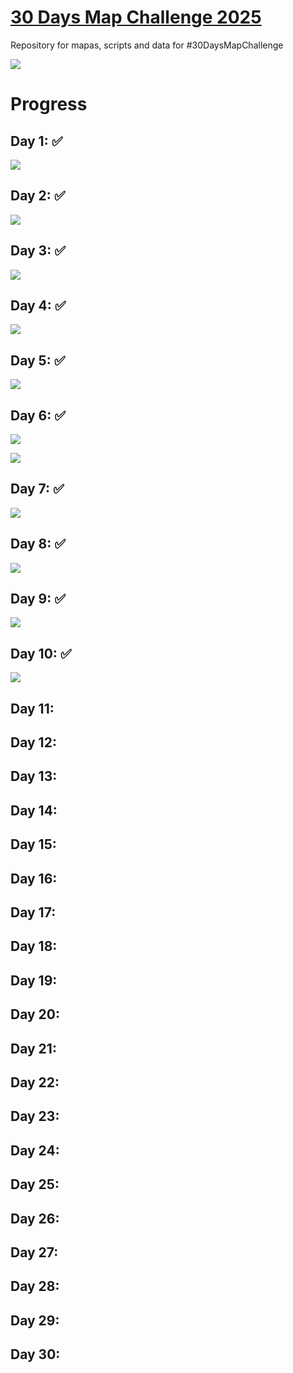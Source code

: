 # [30 Days Map Challenge 2025](https://30daymapchallenge.com) 
Repository for mapas, scripts and data for #30DaysMapChallenge

![](figures/figure1.jpeg)

# Progress

## Day 1: ✅
  
![](mapas/map_day1.png)

## Day 2: ✅

![](mapas/map_day2.png)
  
## Day 3: ✅

![](mapas/map_day3.png)

## Day 4: ✅

![](mapas/map_day4.png)

## Day 5: ✅

![](mapas/map_day5.png)

## Day 6: ✅

![](mapas/map_day6.png)

![](mapas/map_day6.gif)

## Day 7: ✅

![](mapas/map_day7.png)

## Day 8: ✅

![](mapas/map_day8.png)

## Day 9: ✅

![](mapas/map_day9.png)

## Day 10: ✅

![](mapas/map_day10.png)

## Day 11:
## Day 12:
## Day 13:
## Day 14:
## Day 15:
## Day 16:
## Day 17:
## Day 18:
## Day 19:
## Day 20:
## Day 21:
## Day 22:
## Day 23:
## Day 24:
## Day 25:
## Day 26:
## Day 27:
## Day 28:
## Day 29:
## Day 30:
